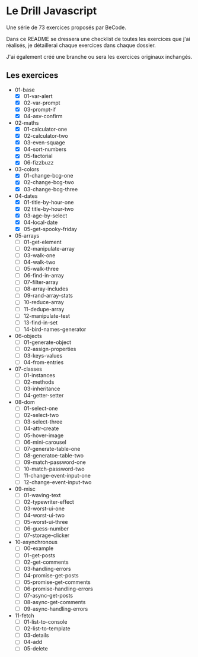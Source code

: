 # Le Drill Javascript
Une série de 73 exercices proposés par BeCode.

Dans ce README se dressera une checklist de toutes les exercices que j'ai réalisés, je détaillerai chaque exercices dans chaque dossier.

J'ai également créé une branche ou sera les exercices originaux inchangés.

## Les exercices
- 01-base
  - [x]  01-var-alert
  - [x]  02-var-prompt
  - [x]  03-prompt-if
  - [x]  04-asv-confirm
- 02-maths
  - [x] 01-calculator-one
  - [x] 02-calculator-two
  - [x] 03-even-squage
  - [x] 04-sort-numbers
  - [x] 05-factorial
  - [x] 06-fizzbuzz
- 03-colors
  - [x] 01-change-bcg-one
  - [x] 02-change-bcg-two
  - [x] 03-change-bcg-three
- 04-dates
  - [x] 01-title-by-hour-one
  - [x] 02 title-by-hour-two
  - [x] 03-age-by-select
  - [x] 04-local-date
  - [x] 05-get-spooky-friday
- 05-arrays
  - [ ] 01-get-element  
  - [ ] 02-manipulate-array
  - [ ] 03-walk-one
  - [ ] 04-walk-two
  - [ ] 05-walk-three
  - [ ] 06-find-in-array
  - [ ] 07-filter-array
  - [ ] 08-array-includes
  - [ ] 09-rand-array-stats
  - [ ] 10-reduce-array
  - [ ] 11-dedupe-array
  - [ ] 12-manipulate-test
  - [ ] 13-find-in-set
  - [ ] 14-bird-names-generator
- 06-objects
  - [ ] 01-generate-object
  - [ ] 02-assign-properties
  - [ ] 03-keys-values
  - [ ] 04-from-entries
- 07-classes
  - [ ] 01-instances
  - [ ] 02-methods
  - [ ] 03-inheritance
  - [ ] 04-getter-setter
- 08-dom
  - [ ] 01-select-one
  - [ ] 02-select-two
  - [ ] 03-select-three
  - [ ] 04-attr-create
  - [ ] 05-hover-image
  - [ ] 06-mini-carousel
  - [ ] 07-generate-table-one
  - [ ] 08-generatoe-table-two
  - [ ] 09-match-password-one
  - [ ] 10-match-password-two
  - [ ] 11-change-event-input-one
  - [ ] 12-change-event-input-two
- 09-misc
  - [ ] 01-waving-text
  - [ ] 02-typewriter-effect
  - [ ] 03-worst-ui-one
  - [ ] 04-worst-ui-two
  - [ ] 05-worst-ui-three
  - [ ] 06-guess-number
  - [ ] 07-storage-clicker
- 10-asynchronous
  - [ ] 00-example
  - [ ] 01-get-posts
  - [ ] 02-get-comments
  - [ ] 03-handling-errors
  - [ ] 04-promise-get-posts
  - [ ] 05-promise-get-comments
  - [ ] 06-promise-handling-errors
  - [ ] 07-async-get-posts
  - [ ] 08-async-get-comments
  - [ ] 09-async-handling-errors
- 11-fetch
  - [ ] 01-list-to-console
  - [ ] 02-list-to-template
  - [ ] 03-details
  - [ ] 04-add
  - [ ] 05-delete